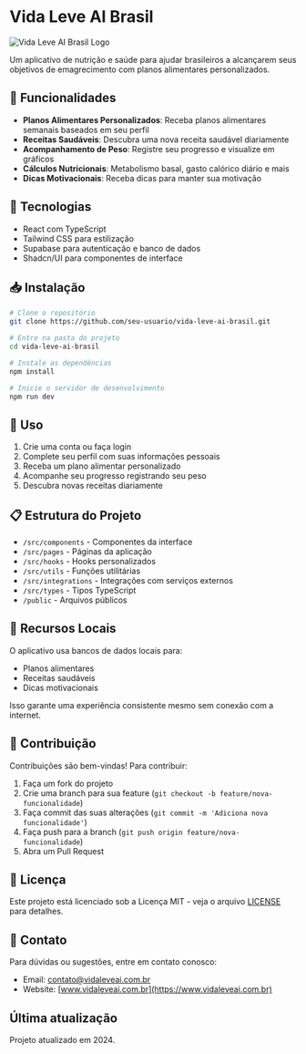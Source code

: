 # Vida Leve AI Brasil

![Vida Leve AI Brasil Logo](public/logo.png)

Um aplicativo de nutrição e saúde para ajudar brasileiros a alcançarem seus objetivos de emagrecimento com planos alimentares personalizados.

## 📱 Funcionalidades

- **Planos Alimentares Personalizados**: Receba planos alimentares semanais baseados em seu perfil
- **Receitas Saudáveis**: Descubra uma nova receita saudável diariamente
- **Acompanhamento de Peso**: Registre seu progresso e visualize em gráficos
- **Cálculos Nutricionais**: Metabolismo basal, gasto calórico diário e mais
- **Dicas Motivacionais**: Receba dicas para manter sua motivação

## 🔧 Tecnologias

- React com TypeScript
- Tailwind CSS para estilização
- Supabase para autenticação e banco de dados
- Shadcn/UI para componentes de interface

## 📥 Instalação

```bash
# Clone o repositório
git clone https://github.com/seu-usuario/vida-leve-ai-brasil.git

# Entre na pasta do projeto
cd vida-leve-ai-brasil

# Instale as dependências
npm install

# Inicie o servidor de desenvolvimento
npm run dev
```

## 🚀 Uso

1. Crie uma conta ou faça login
2. Complete seu perfil com suas informações pessoais
3. Receba um plano alimentar personalizado
4. Acompanhe seu progresso registrando seu peso
5. Descubra novas receitas diariamente

## 📋 Estrutura do Projeto

- `/src/components` - Componentes da interface
- `/src/pages` - Páginas da aplicação
- `/src/hooks` - Hooks personalizados
- `/src/utils` - Funções utilitárias
- `/src/integrations` - Integrações com serviços externos
- `/src/types` - Tipos TypeScript
- `/public` - Arquivos públicos

## 🧪 Recursos Locais

O aplicativo usa bancos de dados locais para:
- Planos alimentares
- Receitas saudáveis
- Dicas motivacionais

Isso garante uma experiência consistente mesmo sem conexão com a internet.

## 👥 Contribuição

Contribuições são bem-vindas! Para contribuir:

1. Faça um fork do projeto
2. Crie uma branch para sua feature (`git checkout -b feature/nova-funcionalidade`)
3. Faça commit das suas alterações (`git commit -m 'Adiciona nova funcionalidade'`)
4. Faça push para a branch (`git push origin feature/nova-funcionalidade`)
5. Abra um Pull Request

## 📄 Licença

Este projeto está licenciado sob a Licença MIT - veja o arquivo [LICENSE](LICENSE) para detalhes.

## 📧 Contato

Para dúvidas ou sugestões, entre em contato conosco:
- Email: contato@vidaleveai.com.br
- Website: [www.vidaleveai.com.br](https://www.vidaleveai.com.br)

## Última atualização
Projeto atualizado em 2024.
